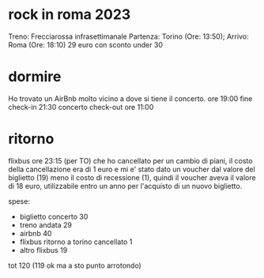 # rock in roma 2023

Treno:  Frecciarossa  infrasettimanale
Partenza: Torino (Ore: 13:50);
Arrivo: Roma (Ore: 18:10)
29 euro con sconto under 30

# dormire

Ho trovato un AirBnb molto vicino a dove si tiene il concerto.
ore 19:00 fine check-in
21:30 concerto
check-out ore 11:00

# ritorno

flixbus ore 23:15 (per TO) che ho cancellato per un cambio di piani, il costo della cancellazione era di 1 euro e mi e' stato dato un voucher dal valore del biglietto (19) meno il costo di recessione (1), quindi il voucher aveva il valore di 18 euro, utilizzabile entro un anno per l'acquisto di un nuovo biglietto.

spese:

- biglietto concerto 30
- treno andata 29
- airbnb 40
- flixbus ritorno a torino cancellato 1
- altro flixbus 19
		
tot 120 (119 ok ma a sto punto arrotondo)
